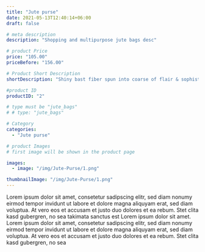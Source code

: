 ```yaml
---
title: "Jute purse"
date: 2021-05-13T12:40:14+06:00
draft: false

# meta description
description: "Shopping and multipurpose jute bags desc"

# product Price
price: "105.00"
priceBefore: "156.00"

# Product Short Description
shortDescription: "Shiny bast fiber spun into coarse of flair & sophistication. Made by 100% sustainable jute makers this jute purse is pet-friendly and cruelty-free."

#product ID
productID: "2"

# type must be "jute_bags"
# # type: "jute_bags"

# Category
categories:
  - "Jute purse"

# product Images
# first image will be shown in the product page

images:
  - image: "/img/Jute-Purse/1.png"

thumbnailImage: "/img/Jute-Purse/1.png"
---
```


Lorem ipsum dolor sit amet, consetetur sadipscing elitr, sed diam nonumy eirmod tempor invidunt ut labore et dolore magna aliquyam erat, sed diam voluptua. At vero eos et accusam et justo duo dolores et ea rebum. Stet clita kasd gubergren, no sea takimata sanctus est Lorem ipsum dolor sit amet. Lorem ipsum dolor sit amet, consetetur sadipscing elitr, sed diam nonumy eirmod tempor invidunt ut labore et dolore magna aliquyam erat, sed diam voluptua. At vero eos et accusam et justo duo dolores et ea rebum. Stet clita kasd gubergren, no sea
